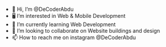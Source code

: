- 👋 Hi, I’m @DeCoderAbdu
- 🖥️ I’m interested in Web & Mobile Development
- 🌱 I’m currently learning Web Development
- 💞️ I’m looking to collaborate on Website buildings and design
- 📫 How to reach me on instagram @DeCoderAbdu

<!---
DeCoderAbdu/DeCoderAbdu is a ✨ special ✨ repository because its `README.md` (this file) appears on your GitHub profile.
You can click the Preview link to take a look at your changes.
--->
